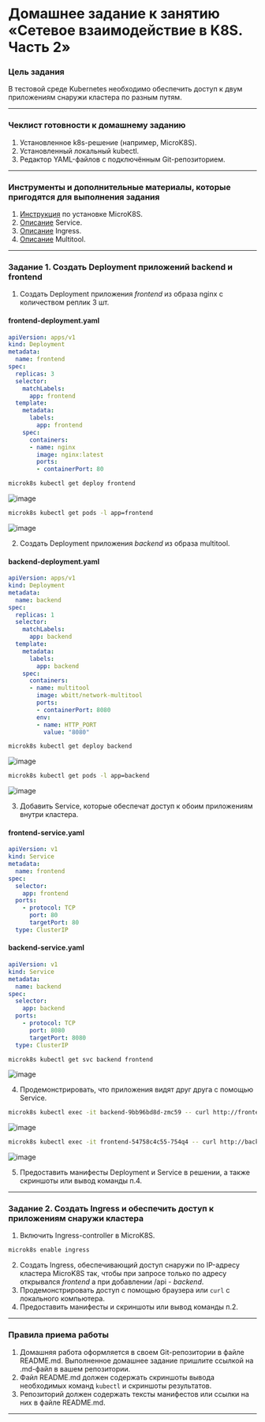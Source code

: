 # Домашнее задание к занятию «Сетевое взаимодействие в K8S. Часть 2»

### Цель задания

В тестовой среде Kubernetes необходимо обеспечить доступ к двум приложениям снаружи кластера по разным путям.

------

### Чеклист готовности к домашнему заданию

1. Установленное k8s-решение (например, MicroK8S).
2. Установленный локальный kubectl.
3. Редактор YAML-файлов с подключённым Git-репозиторием.

------

### Инструменты и дополнительные материалы, которые пригодятся для выполнения задания

1. [Инструкция](https://microk8s.io/docs/getting-started) по установке MicroK8S.
2. [Описание](https://kubernetes.io/docs/concepts/services-networking/service/) Service.
3. [Описание](https://kubernetes.io/docs/concepts/services-networking/ingress/) Ingress.
4. [Описание](https://github.com/wbitt/Network-MultiTool) Multitool.

------

### Задание 1. Создать Deployment приложений backend и frontend

1. Создать Deployment приложения _frontend_ из образа nginx с количеством реплик 3 шт.

#### frontend-deployment.yaml

```yaml
apiVersion: apps/v1
kind: Deployment
metadata:
  name: frontend
spec:
  replicas: 3
  selector:
    matchLabels:
      app: frontend
  template:
    metadata:
      labels:
        app: frontend
    spec:
      containers:
      - name: nginx
        image: nginx:latest
        ports:
        - containerPort: 80
```
```bash
microk8s kubectl get deploy frontend
```
![image](https://github.com/user-attachments/assets/23a8c47b-acb8-48ad-9d64-21a2c7dd9f24)

```bash
microk8s kubectl get pods -l app=frontend
```
![image](https://github.com/user-attachments/assets/24545bac-f66b-4a0f-b5e5-24fdfe01c97a)


2. Создать Deployment приложения _backend_ из образа multitool. 

#### backend-deployment.yaml

```yaml
apiVersion: apps/v1
kind: Deployment
metadata:
  name: backend
spec:
  replicas: 1
  selector:
    matchLabels:
      app: backend
  template:
    metadata:
      labels:
        app: backend
    spec:
      containers:
      - name: multitool
        image: wbitt/network-multitool
        ports:
        - containerPort: 8080
        env:
        - name: HTTP_PORT
          value: "8080"
```
```bash
microk8s kubectl get deploy backend
```
![image](https://github.com/user-attachments/assets/069d1ff0-14c9-4b2c-b43e-13fc33e625e2)

```bash
microk8s kubectl get pods -l app=backend
```

![image](https://github.com/user-attachments/assets/64b4c31a-80ad-49db-a90d-1fa4405788c4)

3. Добавить Service, которые обеспечат доступ к обоим приложениям внутри кластера. 

#### frontend-service.yaml

```yaml
apiVersion: v1
kind: Service
metadata:
  name: frontend
spec:
  selector:
    app: frontend
  ports:
    - protocol: TCP
      port: 80
      targetPort: 80
  type: ClusterIP
```

#### backend-service.yaml

```yaml
apiVersion: v1
kind: Service
metadata:
  name: backend
spec:
  selector:
    app: backend
  ports:
    - protocol: TCP
      port: 8080
      targetPort: 8080
  type: ClusterIP
```
```bash
microk8s kubectl get svc backend frontend
```

![image](https://github.com/user-attachments/assets/cf7ea168-859e-4e61-a895-3c58c1a68147)

4. Продемонстрировать, что приложения видят друг друга с помощью Service.

```bash
microk8s kubectl exec -it backend-9bb96bd8d-zmc59 -- curl http://frontend
```

![image](https://github.com/user-attachments/assets/1f967750-b167-42a1-a3a9-f567e36adc59)

```bash
microk8s kubectl exec -it frontend-54758c4c55-754q4 -- curl http://backend:8080
```
![image](https://github.com/user-attachments/assets/bb7fd451-1f7e-4526-a195-49a146d241b4)


5. Предоставить манифесты Deployment и Service в решении, а также скриншоты или вывод команды п.4.

------

### Задание 2. Создать Ingress и обеспечить доступ к приложениям снаружи кластера

1. Включить Ingress-controller в MicroK8S.

```bash
microk8s enable ingress
```



2. Создать Ingress, обеспечивающий доступ снаружи по IP-адресу кластера MicroK8S так, чтобы при запросе только по адресу открывался _frontend_ а при добавлении /api - _backend_.
3. Продемонстрировать доступ с помощью браузера или `curl` с локального компьютера.
4. Предоставить манифесты и скриншоты или вывод команды п.2.

------

### Правила приема работы

1. Домашняя работа оформляется в своем Git-репозитории в файле README.md. Выполненное домашнее задание пришлите ссылкой на .md-файл в вашем репозитории.
2. Файл README.md должен содержать скриншоты вывода необходимых команд `kubectl` и скриншоты результатов.
3. Репозиторий должен содержать тексты манифестов или ссылки на них в файле README.md.

------
